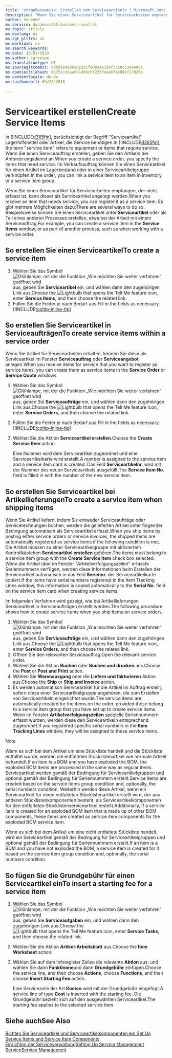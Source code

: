 ```yaml
---
title: 'Vorgehensweise: Erstellen von Serviceartikeln | Microsoft Docs'
description: "Wenn Sie einen Serviceartikel für Servicearbeiten empfangen, der nicht erfasst ist, kann dieser als Serviceartikel angelegt werden."
author: SorenGP
ms.service: dynamics365-business-central
ms.topic: article
ms.devlang: na
ms.tgt_pltfrm: na
ms.workload: na
ms.search.keywords: 
ms.date: 10/01/2018
ms.author: sgroespe
ms.translationtype: HT
ms.sourcegitcommit: 9dbd92409ba02281f008246194f3ce0c53e4e001
ms.openlocfilehash: 0e251cd1aa071484cbf235feee6f0e891f27020e
ms.contentlocale: de-de
ms.lasthandoff: 09/28/2018

---
```

# <a name="create-service-items"></a><span data-ttu-id="4d99b-103">Serviceartikel erstellen</span><span class="sxs-lookup"><span data-stu-id="4d99b-103">Create Service Items</span></span>
<span data-ttu-id="4d99b-104">In [!INCLUDE[d365fin](includes/d365fin_md.md)], berücksichtigt der Begriff "Serviceartikel" Lagerhilfsmittel oder Artikel, die Service benötigen.</span><span class="sxs-lookup"><span data-stu-id="4d99b-104">In [!INCLUDE[d365fin](includes/d365fin_md.md)], the term "service item" refers to equipment or items that require service.</span></span> <span data-ttu-id="4d99b-105">Wenn Sie einen Serviceauftrag erstellen, geben Sie den Artikeln die Anforderungsdienst an.</span><span class="sxs-lookup"><span data-stu-id="4d99b-105">When you create a service order, you specify the items that need service.</span></span> <span data-ttu-id="4d99b-106">Im Verkaufsauftrag können Sie einen Serviceartikel für einen Artikel im Lagerbestand oder in einer Serviceartikelgruppe verknüpfen.</span><span class="sxs-lookup"><span data-stu-id="4d99b-106">In the order, you can link a service item to an item in inventory or a service item group.</span></span>    

<span data-ttu-id="4d99b-107">Wenn Sie einen Serviceartikel für Servicearbeiten empfangen, der nicht erfasst ist, kann dieser als Serviceartikel angelegt werden.</span><span class="sxs-lookup"><span data-stu-id="4d99b-107">When you receive an item that needs service, you can register it as a service item.</span></span> <span data-ttu-id="4d99b-108">Es gibt mehrere Möglichkeiten dazu:</span><span class="sxs-lookup"><span data-stu-id="4d99b-108">There are several ways to do so.</span></span> <span data-ttu-id="4d99b-109">Beispielsweise können Sie einen Serviceartikel unter **Serviceartikel** oder als Teil eines anderen Prozesses erstellen, etwa bei der Arbeit mit einem Serviceauftrag.</span><span class="sxs-lookup"><span data-stu-id="4d99b-109">For example, you can create a service item in the **Service Items** window, or as part of another process, such as when working with a service order.</span></span>   

## <a name="to-create-a-service-item"></a><span data-ttu-id="4d99b-110">So erstellen Sie einen Serviceartikel</span><span class="sxs-lookup"><span data-stu-id="4d99b-110">To create a service item</span></span>  
1. <span data-ttu-id="4d99b-111">Wählen Sie das Symbol ![Glühlampe, mit der die Funktion „Wie möchten Sie weiter verfahren“ geöffnet wird](media/ui-search/search_small.png "Wie möchten Sie weiter verfahren?") aus, geben Sie **Serviceartikel** ein, und wählen dann den zugehörigen Link aus.</span><span class="sxs-lookup"><span data-stu-id="4d99b-111">Choose the ![Lightbulb that opens the Tell Me feature](media/ui-search/search_small.png "Tell me what you want to do") icon, enter **Service Items**, and then choose the related link.</span></span>
2. <span data-ttu-id="4d99b-112">Füllen Sie die Felder je nach Bedarf aus.</span><span class="sxs-lookup"><span data-stu-id="4d99b-112">Fill in the fields as necessary.</span></span> [!INCLUDE[tooltip-inline-tip](includes/tooltip-inline-tip_md.md)]  

## <a name="to-create-service-items-within-a-service-order"></a><span data-ttu-id="4d99b-113">So erstellen Sie Serviceartikel in Serviceaufträgen</span><span class="sxs-lookup"><span data-stu-id="4d99b-113">To create service items within a service order</span></span>  
<span data-ttu-id="4d99b-114">Wenn Sie Artikel für Servicearbeiten erhalten, können Sie diese als Serviceartikel im Fenster **Serviceauftrag** oder **Serviceangebot** anlegen.</span><span class="sxs-lookup"><span data-stu-id="4d99b-114">When you receive items for service that you want to register as service items, you can create them as service items in the **Service Order** or **Service Quote** windows.</span></span>  

1. <span data-ttu-id="4d99b-115">Wählen Sie das Symbol ![Glühlampe, mit der die Funktion „Wie möchten Sie weiter verfahren“ geöffnet wird](media/ui-search/search_small.png "Wie möchten Sie weiter verfahren?") aus, geben Sie **Serviceaufträge** ein, und wählen dann den zugehörigen Link aus.</span><span class="sxs-lookup"><span data-stu-id="4d99b-115">Choose the ![Lightbulb that opens the Tell Me feature](media/ui-search/search_small.png "Tell me what you want to do") icon, enter **Service Orders**, and then choose the related link.</span></span>  
2. <span data-ttu-id="4d99b-116">Füllen Sie die Felder je nach Bedarf aus.</span><span class="sxs-lookup"><span data-stu-id="4d99b-116">Fill in the fields as necessary.</span></span> [!INCLUDE[tooltip-inline-tip](includes/tooltip-inline-tip_md.md)]  
3. <span data-ttu-id="4d99b-117">Wählen Sie die Aktion **Serviceartikel erstellen**.</span><span class="sxs-lookup"><span data-stu-id="4d99b-117">Choose the **Create Service Item** action.</span></span>  

    <span data-ttu-id="4d99b-118">Eine Nummer wird dem Serviceartikel zugeordnet und eine Serviceartikelkarte wird erstellt.</span><span class="sxs-lookup"><span data-stu-id="4d99b-118">A number is assigned to the service item and a service item card is created.</span></span> <span data-ttu-id="4d99b-119">Das Feld **Serviceartikelnr.** wird mit der Nummer des neuen Serviceartikels ausgefüllt.</span><span class="sxs-lookup"><span data-stu-id="4d99b-119">The **Service Item No.** field is filled in with the number of the new service item.</span></span>

## <a name="to-create-a-service-item-when-shipping-items"></a><span data-ttu-id="4d99b-120">So erstellen Sie Serviceartikel bei Artikellieferungen</span><span class="sxs-lookup"><span data-stu-id="4d99b-120">To create a service item when shipping items</span></span>  
<span data-ttu-id="4d99b-121">Wenn Sie Artikel liefern, indem Sie entweder Serviceaufträge oder Servicerechnungen buchen, werden die gelieferten Artikel unter folgender Bedingung automatisch als Serviceartikel erfasst.</span><span class="sxs-lookup"><span data-stu-id="4d99b-121">When you ship items by posting either service orders or service invoices, the shipped items are automatically registered as service items if the following condition is met.</span></span> <span data-ttu-id="4d99b-122">Die Artikel müssen zu einer Serviceartikelgruppe mit aktiviertem Kontrollkästchen **Serviceartikel erstellen** gehören.</span><span class="sxs-lookup"><span data-stu-id="4d99b-122">The items must belong to a service item group with the **Create Service Item** check box selected.</span></span> <span data-ttu-id="4d99b-123">Wenn die Artikel über im Fenster "Artikelverfolgungszeilen" erfasste Seriennummern verfügen, werden diese Informationen beim Erstellen der Serviceartikel automatisch in das Feld **Seriennr.** der Serviceartikelkarte kopiert.</span><span class="sxs-lookup"><span data-stu-id="4d99b-123">If the items have serial numbers registered in the Item Tracking Lines window, this information is copied automatically to the **Serial No.** field on the service item card when creating service items.</span></span>  

<span data-ttu-id="4d99b-124">Im folgenden Verfahren wird gezeigt, wie bei Artikellieferungen Serviceartikel in Serviceaufträgen erstellt werden.</span><span class="sxs-lookup"><span data-stu-id="4d99b-124">The following procedure shows how to create service items when you ship items on service orders.</span></span>  

1. <span data-ttu-id="4d99b-125">Wählen Sie das Symbol ![Glühlampe, mit der die Funktion „Wie möchten Sie weiter verfahren“ geöffnet wird](media/ui-search/search_small.png "Wie möchten Sie weiter verfahren?") aus, geben Sie **Serviceaufträge** ein, und wählen dann den zugehörigen Link aus.</span><span class="sxs-lookup"><span data-stu-id="4d99b-125">Choose the ![Lightbulb that opens the Tell Me feature](media/ui-search/search_small.png "Tell me what you want to do") icon, enter **Service Orders**, and then choose the related link.</span></span>  
2. <span data-ttu-id="4d99b-126">Öffnen Sie den relevanten Serviceauftrag.</span><span class="sxs-lookup"><span data-stu-id="4d99b-126">Open the relevant service order.</span></span>  
3. <span data-ttu-id="4d99b-127">Wählen Sie die Aktion **Buchen** oder **Buchen und drucken** aus.</span><span class="sxs-lookup"><span data-stu-id="4d99b-127">Choose the **Post** or **Post and Print** action.</span></span>  
4. <span data-ttu-id="4d99b-128">Wählen Sie **Warenausgang** oder die **Liefern und fakturieren** Aktion aus.</span><span class="sxs-lookup"><span data-stu-id="4d99b-128">Choose the **Ship** or **Ship and Invoice** action.</span></span>  
5. <span data-ttu-id="4d99b-129">Es werden automatisch Serviceartikel für die Artikel im Auftrag erstellt, sofern diese einer Serviceartikelgruppe angehören, die zum Erstellen von Serviceartikeln eingerichtet wurde.</span><span class="sxs-lookup"><span data-stu-id="4d99b-129">The service items are automatically created for the items on the order, provided these belong to a service item group that you have set up to create service items.</span></span> <span data-ttu-id="4d99b-130">Wenn im Fenster **Artikelverfolgungszeilen** spezielle Seriennummern erfasst wurden, werden diese den Serviceartikeln entsprechend zugeordnet.</span><span class="sxs-lookup"><span data-stu-id="4d99b-130">If you registered specific serial numbers in the **Item Tracking Lines** window, they will be assigned to these service items.</span></span>  

> [!NOTE]  
>  <span data-ttu-id="4d99b-131">Wenn es sich bei dem Artikel um eine Stückliste handelt und die Stückliste entfaltet wurde, werden die entfalteten Stücklistenartikel wie normale Artikel behandelt.</span><span class="sxs-lookup"><span data-stu-id="4d99b-131">If an item is a BOM and you have exploded the BOM, the exploded BOM items are processed in the same way as regular items.</span></span> <span data-ttu-id="4d99b-132">Serviceartikel werden gemäß der Bedingung für Serviceartikelgruppen und optional gemäß der Bedingung für Seriennummern erstellt.</span><span class="sxs-lookup"><span data-stu-id="4d99b-132">Service items are created based on the service items group condition and, optionally, the serial numbers condition.</span></span> <span data-ttu-id="4d99b-133">Weiterhin werden diese Artikel, wenn ein Serviceartikel für einen entfalteten Stücklistenartikel erstellt wird, der aus anderen Stücklistenkomponenten besteht, als Serviceartikelkomponenten für den entfalteten Stücklistenserviceartikel erstellt.</span><span class="sxs-lookup"><span data-stu-id="4d99b-133">Additionally, if a service item is created for an exploded BOM item that is made up of other BOM components, these items are created as service item components for the exploded BOM service item.</span></span>  
>   
>  <span data-ttu-id="4d99b-134">Wenn es sich bei dem Artikel um eine nicht entfaltete Stückliste handelt, wird ein Serviceartikel gemäß der Bedingung für Serviceartikelgruppen und optional gemäß der Bedingung für Seriennummern erstellt.</span><span class="sxs-lookup"><span data-stu-id="4d99b-134">If an item is a BOM and you have not exploded the BOM, a service item is created for it based on the service item group condition and, optionally, the serial numbers condition.</span></span>  

## <a name="to-insert-a-starting-fee-for-a-service-item"></a><span data-ttu-id="4d99b-135">So fügen Sie die Grundgebühr für einen Serviceartikel ein</span><span class="sxs-lookup"><span data-stu-id="4d99b-135">To insert a starting fee for a service item</span></span>
1. <span data-ttu-id="4d99b-136">Wählen Sie das Symbol ![Glühlampe, mit der die Funktion „Wie möchten Sie weiter verfahren“ geöffnet wird](media/ui-search/search_small.png "Wie möchten Sie weiter verfahren?") aus, geben Sie **Serviceaufgaben** ein, und wählen dann den zugehörigen Link aus.</span><span class="sxs-lookup"><span data-stu-id="4d99b-136">Choose the ![Lightbulb that opens the Tell Me feature](media/ui-search/search_small.png "Tell me what you want to do") icon, enter **Service Tasks**, and then choose the related link.</span></span>
2. <span data-ttu-id="4d99b-137">Wählen Sie die Aktion **Artikel-Arbeitsblatt** aus.</span><span class="sxs-lookup"><span data-stu-id="4d99b-137">Choose the **Item Worksheet** action.</span></span>
3. <span data-ttu-id="4d99b-138">Wählen Sie auf dem Inforegister Zeilen die relevante **Aktion** aus, und wählen Sie dann **Funktinone**und dann **Grundgebühr** einfügen.</span><span class="sxs-lookup"><span data-stu-id="4d99b-138">Choose the service line, and then choose **Actions**, choose **Functions**, and then choose **Insert Starting Fee** action.</span></span>  

    <span data-ttu-id="4d99b-139">Eine Servicezeile der Art **Kosten** wird mit der Grundgebühr eingefügt.</span><span class="sxs-lookup"><span data-stu-id="4d99b-139">A service line of type **Cost** is inserted with the starting fee.</span></span> <span data-ttu-id="4d99b-140">Die Grundgebühr bezieht sich auf den ausgewählten Serviceartikel.</span><span class="sxs-lookup"><span data-stu-id="4d99b-140">The starting fee applies to the selected service item.</span></span>

## <a name="see-also"></a><span data-ttu-id="4d99b-141">Siehe auch</span><span class="sxs-lookup"><span data-stu-id="4d99b-141">See Also</span></span>  
[<span data-ttu-id="4d99b-142">Richten Sie Serviceartikel und Serviceartikelkomponenten ein.</span><span class="sxs-lookup"><span data-stu-id="4d99b-142">Set Up Service Items and Service Item Components</span></span>](service-how-setup-service-items.md)  
[<span data-ttu-id="4d99b-143">Einrichten der Serviceverwaltung</span><span class="sxs-lookup"><span data-stu-id="4d99b-143">Setting Up Service Management</span></span>](service-setup-service.md)  
[<span data-ttu-id="4d99b-144">Service</span><span class="sxs-lookup"><span data-stu-id="4d99b-144">Service Management</span></span>](service-service.md)  

